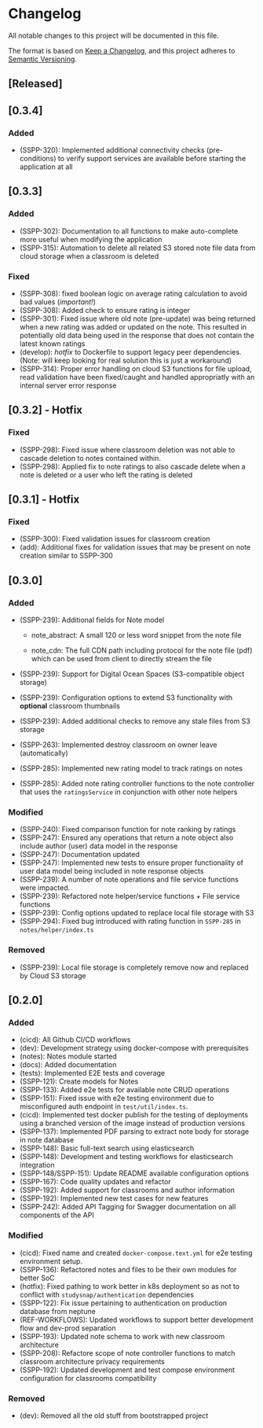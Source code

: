 # Changelog

All notable changes to this project will be documented in this file.

The format is based on [Keep a Changelog](https://keepachangelog.com/en/1.0.0/),
and this project adheres to [Semantic Versioning](https://semver.org/spec/v2.0.0.html).

## [Released]

## [0.3.4]

### Added

- (SSPP-320): Implemented additional connectivity checks (pre-conditions) to verify support services are available before starting the application at all

## [0.3.3]

### Added

- (SSPP-302): Documentation to all functions to make auto-complete more useful when modifying the application
- (SSPP-315): Automation to delete all related S3 stored note file data from cloud storage when a classroom is deleted

### Fixed

- (SSPP-308): fixed boolean logic on average rating calculation to avoid bad values (*important!*)
- (SSPP-308): Added check to ensure rating is integer
- (SSPP-301): Fixed issue where old note (pre-update) was being returned when a new rating was added or updated on the note. This resulted in potentially old data being used in the response that does not contain the latest known ratings
- (develop): *hotfix* to Dockerfile to support legacy peer dependencies. (Note: will keep looking for real solution this is just a workaround)
- (SSPP-314): Proper error handling on cloud S3 functions for file upload, read validation have been fixed/caught and handled appropriatly with an internal server error response

## [0.3.2] - Hotfix

### Fixed

- (SSPP-298): Fixed issue where classroom deletion was not able to cascade deletion to notes contained within.
- (SSPP-298): Applied fix to note ratings to also cascade delete when a note is deleted or a user who left the rating is deleted

## [0.3.1] - Hotfix

### Fixed

- (SSPP-300): Fixed validation issues for classroom creation
- (add): Additional fixes for validation issues that may be present on note creation similar to SSPP-300

## [0.3.0]

### Added

- (SSPP-239): Additional fields for Note model

    - note_abstract: A small 120 or less word snippet from the note file

    - note_cdn: The full CDN path including protocol for the note file (pdf) which can be used from client to directly stream the file

- (SSPP-239): Support for Digital Ocean Spaces (S3-compatible object storage)
- (SSPP-239): Configuration options to extend S3 functionality with **optional** classroom thumbnails
- (SSPP-239): Added additional checks to remove any stale files from S3 storage
- (SSPP-263): Implemented destroy classroom on owner leave (automatically)
- (SSPP-285): Implemented new rating model to track ratings on notes
- (SSPP-285): Added note rating controller functions to the note controller that uses the `ratingsService` in conjunction with other note helpers

### Modified

- (SSPP-240): Fixed comparison function for note ranking by ratings
- (SSPP-247): Ensured any operations that return a note object also include author (user) data model in the response
- (SSPP-247): Documentation updated
- (SSPP-247): Implemented new tests to ensure proper functionality of user data model being included in note response objects
- (SSPP-239): A number of note operations and file service functions were impacted.
- (SSPP-239): Refactored note helper/service functions + File service functions
- (SSPP-239): Config options updated to replace local file storage with S3
- (SSPP-294): Fixed bug introduced with rating function in `SSPP-285` in `notes/helper/index.ts`

### Removed

- (SSPP-239): Local file storage is completely remove now and replaced by Cloud S3 storage

## [0.2.0]

### Added

- (cicd): All Github CI/CD workflows
- (dev): Development strategy using docker-compose with prerequisites
- (notes): Notes module started
- (docs): Added documentation
- (tests): Implemented E2E tests and coverage
- (SSPP-121): Create models for Notes
- (SSPP-133): Added e2e tests for available note CRUD operations
- (SSPP-151): Fixed issue with e2e testing environment due to misconfigured auth endpoint in `test/util/index.ts`.
- (cicd): Implemented test docker publish for the testing of deployments using a branched version of the image instead of production versions
- (SSPP-137): Implemented PDF parsing to extract note body for storage in note database
- (SSPP-148): Basic full-text search using elasticsearch
- (SSPP-148): Development and testing workflows for elasticsearch integration
- (SSPP-148/SSPP-151): Update README available configuration options
- (SSPP-167): Code quality updates and refactor
- (SSPP-192): Added support for classrooms and author information
- (SSPP-192): Implemented new test cases for new features
- (SSPP-242): Added API Tagging for Swagger documentation on all components of the API

### Modified

- (cicd): Fixed name and created `docker-compose.text.yml` for e2e testing environment setup.
- (SSPP-136): Refactored notes and files to be their own modules for better SoC
- (hotfix): Fixed pathing to work better in k8s deployment so as not to conflict with `studysnap/authentication` dependencies
- (SSPP-122): Fix issue pertaining to authentication on production database from neptune
- (REF-WORKFLOWS): Updated workflows to support better development flow and dev-prod separation
- (SSPP-193): Updated note schema to work with new classroom architecture
- (SSPP-208): Refactore scope of note controller functions to match classroom architecture privacy requirements
- (SSPP-192): Updated development and test compose environment configuration for classrooms compatibility

### Removed

- (dev): Removed all the old stuff from bootstrapped project
